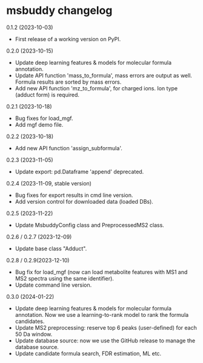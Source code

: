 msbuddy changelog
=================

0.1.2 (2023-10-03)
- First release of a working version on PyPI.

0.2.0 (2023-10-15)
- Update deep learning features & models for molecular formula annotation.
- Update API function 'mass_to_formula', mass errors are output as well. Formula results are sorted by mass errors.
- Add new API function 'mz_to_formula', for charged ions. Ion type (adduct form) is required.

0.2.1 (2023-10-18)
- Bug fixes for load_mgf.
- Add mgf demo file.

0.2.2 (2023-10-18)
- Add new API function 'assign_subformula'.

0.2.3 (2023-11-05)
- Update export: pd.Dataframe 'append' deprecated.

0.2.4 (2023-11-09, stable version)
- Bug fixes for export results in cmd line version.
- Add version control for downloaded data (loaded DBs).

0.2.5 (2023-11-22)
- Update MsbuddyConfig class and PreprocessedMS2 class.

0.2.6 / 0.2.7 (2023-12-09)
- Update base class "Adduct".

0.2.8 / 0.2.9(2023-12-10)
- Bug fix for load_mgf (now can load metabolite features with MS1 and MS2 spectra using the same identifier).
- Update command line version.

0.3.0 (2024-01-22)
- Update deep learning features & models for molecular formula annotation.
Now we use a learning-to-rank model to rank the formula candidates.
- Update MS2 preprocessing: reserve top 6 peaks (user-defined) for each 50 Da window.
- Update database source: now we use the GitHub release to manage the database source.
- Update candidate formula search, FDR estimation, ML etc.